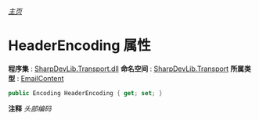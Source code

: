 ###### [主页](./Index.md "主页")
# HeaderEncoding 属性
**程序集** : [SharpDevLib.Transport.dll](./SharpDevLib.Transport.assembly.md "SharpDevLib.Transport.dll")
**命名空间** : [SharpDevLib.Transport](./SharpDevLib.Transport.namespace.md "SharpDevLib.Transport")
**所属类型** : [EmailContent](./SharpDevLib.Transport.EmailContent.md "EmailContent")
``` csharp
public Encoding HeaderEncoding { get; set; }
```
**注释**
*头部编码*

